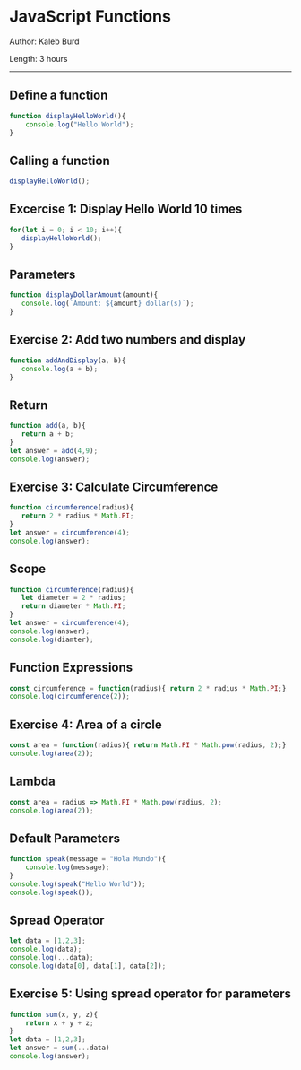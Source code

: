 # JavaScript Functions

Author: Kaleb Burd

Length: 3 hours

---

## Define a function
```javascript
function displayHelloWorld(){
    console.log("Hello World");
}
```

## Calling a function
```javascript
displayHelloWorld();
```

## Excercise 1: Display Hello World 10 times
 ```javascript
for(let i = 0; i < 10; i++){
    displayHelloWorld();
}
```

## Parameters
 ```javascript
function displayDollarAmount(amount){
    console.log(`Amount: ${amount} dollar(s)`);
}
```

## Exercise 2: Add two numbers and display
 ```javascript
function addAndDisplay(a, b){
    console.log(a + b);
}
```

## Return
 ```javascript
function add(a, b){
    return a + b;
}
let answer = add(4,9);
console.log(answer);
```

## Exercise 3: Calculate Circumference
 ```javascript
function circumference(radius){
    return 2 * radius * Math.PI;
}
let answer = circumference(4);
console.log(answer);
```

## Scope
 ```javascript
function circumference(radius){
    let diameter = 2 * radius;
    return diameter * Math.PI;
}
let answer = circumference(4);
console.log(answer);
console.log(diamter);
```

## Function Expressions
```javascript
const circumference = function(radius){ return 2 * radius * Math.PI;}
console.log(circumference(2));
```

## Exercise 4: Area of a circle
```javascript
const area = function(radius){ return Math.PI * Math.pow(radius, 2);}
console.log(area(2));
```

## Lambda
```javascript
const area = radius => Math.PI * Math.pow(radius, 2);
console.log(area(2));
```

## Default Parameters
```javascript
function speak(message = "Hola Mundo"){
    console.log(message);
}
console.log(speak("Hello World"));
console.log(speak());
```

## Spread Operator
```javascript
let data = [1,2,3];
console.log(data);
console.log(...data);
console.log(data[0], data[1], data[2]);
```

## Exercise 5: Using spread operator for parameters
```javascript
function sum(x, y, z){
    return x + y + z;
}
let data = [1,2,3];
let answer = sum(...data)
console.log(answer);
```
